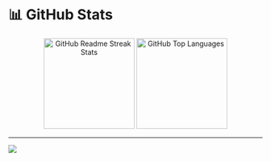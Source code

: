 # 📊 GitHub Stats

<p align="center">
  <img src="https://github-readme-streak-stats.herokuapp.com/?user=kitepea&theme=tokyonight&hide_border=false" alt="GitHub Readme Streak Stats" height="180px"/>
  <img src="https://github-readme-stats.vercel.app/api/top-langs/?username=kitepea&theme=tokyonight&hide_border=false&include_all_commits=true&count_private=true&layout=compact&hide=css,tsql,html" alt="GitHub Top Languages" height="180px"/>
</p>

---
[![](https://visitcount.itsvg.in/api?id=kitepea&icon=0&color=0)](https://visitcount.itsvg.in)
